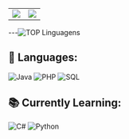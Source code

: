 <div align="center">

<!-- Linguagens mais usadas + GitHub Stats lado a lado -->
<table>
  <tr>
    <td>
      <img src="https://github-readme-stats.vercel.app/api/top-langs/?username=IsabelaSevalho&layout=compact&theme=radical" />
    </td>
    <td>
      <img src="https://github-readme-stats.vercel.app/api?username=IsabelaSevalho&show_icons=true&theme=radical" />
    </td>
  </tr>
</table>

</div>

---![TOP Linguagens](https://github-readme-stats.vercel.app/api/top-langs/?username=UTILIZADOR&layout=compact&theme=dracula)


## 🚀 Languages:

![Java](https://img.shields.io/badge/Java-007396?style=flat-square&logo=java&logoColor=white)
![PHP](https://img.shields.io/badge/PHP-777BB4?style=flat-square&logo=php&logoColor=white)
![SQL](https://img.shields.io/badge/SQL-003B57?style=flat-square&logo=mysql&logoColor=white)

## 📚 Currently Learning:

![C#](https://img.shields.io/badge/C%23-239120?style=flat-square&logo=c-sharp&logoColor=white)
![Python](https://img.shields.io/badge/Python-3776AB?style=flat-square&logo=python&logoColor=white)
